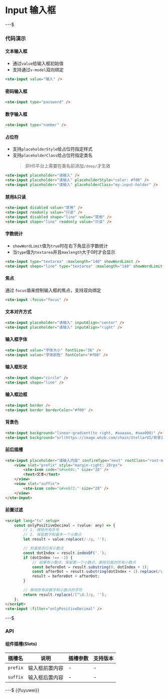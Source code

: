 # Input 输入框

---$

### 代码演示

#### 文本输入框

- 通过`value`给输入框初始值
- 支持通过`v-model`双向绑定

```html
<ste-input value="输入" />
```

#### 密码输入框

```html
<ste-input type="password" />
```

#### 数字输入框

```html
<ste-input type="number" />
```

#### 占位符

- 支持`placeholderStyle`给占位符指定样式
- 支持`placeholderClass`给占位符指定类名
    > 非H5平台上需要在类名前添加`/deep/`才生效

```html
<ste-input placeholder="请输入" />
<ste-input placeholder="请输入" placeholderStyle="color: #f00" />
<ste-input placeholder="请输入" placeholderClass="my-input-holder" />
```

#### 禁用&只读

```html
<ste-input disabled value="禁用" />
<ste-input readonly value="只读" />
<ste-input disabled shape="line" value="禁用" />
<ste-input shape="line" readonly value="只读" />
```

#### 字数统计

- `showWordLimit`值为`true`时在右下角显示字数统计
- 当`type`值为`textarea`并且`maxlength`大于0时才会显示

```html
<ste-input type="textarea" :maxlength="140" showWordLimit />
<ste-input shape="line" type="textarea" :maxlength="140" showWordLimit />
```

#### 焦点

通过 `focus`值来控制输入框的焦点，支持双向绑定

```html
<ste-input :focus="focus" />
```

#### 文本对齐方式

```html
<ste-input placeholder="请输入" inputAlign="center" />
<ste-input placeholder="请输入" inputAlign="right" />
```

#### 输入框字体

```html
<ste-input value="字体大小" fontSize="36" />
<ste-input value="字体颜色" fontColor="#f00" />
```

#### 输入框形状

```html
<ste-input shape="circle" />
<ste-input shape="line" />
```

#### 输入框边框

```html
<ste-input border />
<ste-input border borderColor="#f00" />
```

#### 背景色

```html
<ste-input background="linear-gradient(to right, #aaaaaa, #aaa000)" />
<ste-input background="url(https://image.whzb.com/chain/StellarUI/背景1.png)" />
```

#### 前后插槽

```html
<ste-input placeholder="请输入内容" confirmType="next" rootClass="root-my-input" shape="line">
    <view slot="prefix" style="margin-right: 28rpx">
        <ste-icon code="&#xe68c;" size="28" />
        <text>文本</text>
    </view>
    <view slot="suffix">
        <ste-icon code="&#xe672;" size="28" />
    </view>
</ste-input>
```

#### 前置过滤

```html
<script lang="ts" setup>
    const onlyPositiveDecimal = (value: any) => {
        // 1. 移除所有负号
        // 2. 保留数字和最多一个小数点
        let result = value.replace(/-/g, '');

        // 检查是否已有小数点
        const dotIndex = result.indexOf('.');
        if (dotIndex !== -1) {
            // 如果有小数点，保留第一个小数点，删除后面的所有小数点
            const beforeDot = result.substring(0, dotIndex + 1);
            const afterDot = result.substring(dotIndex + 1).replace(/\./g, '');
            result = beforeDot + afterDot;
        }

        // 移除所有非数字和小数点的字符
        return result.replace(/[^\d.]/g, '');
    };
</script>
<ste-input :filter="onlyPositiveDecimal" />
```

---$

### API

<!-- props -->

#### 组件插槽(Slots)

| 插槽名   | 说明           | 插槽参数 | 支持版本 |
| -------- | -------------- | -------- | -------- |
| `prefix` | 输入框前置内容 | -        | -        |
| `suffix` | 输入框后置内容 | -        | -        |

---$
{{fuyuwei}}
